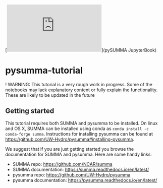 [![Website](http://pysumma.tk/intro.html)](pySUMMA JupyterBook)

# pysumma-tutorial

! WARNING: This tutorial is a very rough work in progress. Some of the notebooks may lack explanatory content or fully explain the functionality. These are likely to be updated in the future

## Getting started
This tutorial requires both SUMMA and pysumma to be installed. On linux and OS X, SUMMA can be installed using conda as `conda install -c conda-forge summa`. Instructions for installing pysumma can be found at https://github.com/UW-Hydro/pysumma#installing-pysumma.

We suggest that if you are just getting started you browse the documentation for SUMMA and pysumma. Here are some handy links:

* SUMMA repo: https://github.com/NCAR/summa
* SUMMA documentation: https://summa.readthedocs.io/en/latest/
* pysumma repo: https://github.com/UW-Hydro/pysumma
* pysumma documentation: https://pysumma.readthedocs.io/en/latest/
